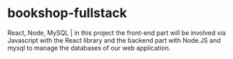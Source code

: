# bookshop-fullstack
React, Node, MySQL | in this project the front-end part will be involved via Javascript with the React library and the backend part with Node.JS and mysql to manage the databases of our web application.
